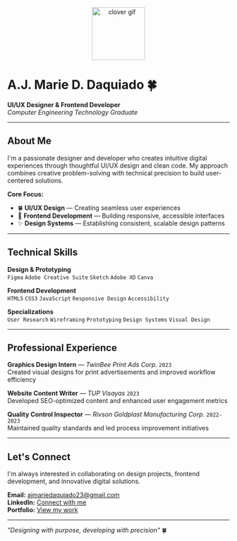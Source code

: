 <div align="center">
  <img src="https://usagif.com/wp-content/uploads/gifs/clover-leaf-3.gif" width="120px" alt="clover gif"/>
</div>

# A.J. Marie D. Daquiado 🍀

**UI/UX Designer & Frontend Developer**  
*Computer Engineering Technology Graduate*

---

## About Me

I'm a passionate designer and developer who creates intuitive digital experiences through thoughtful UI/UX design and clean code. My approach combines creative problem-solving with technical precision to build user-centered solutions.

**Core Focus:**
- 🍀 **UI/UX Design** — Creating seamless user experiences
- 🌿 **Frontend Development** — Building responsive, accessible interfaces  
- ✨ **Design Systems** — Establishing consistent, scalable design patterns

---

## Technical Skills

**Design & Prototyping**  
`Figma` `Adobe Creative Suite` `Sketch` `Adobe XD` `Canva`

**Frontend Development**  
`HTML5` `CSS3` `JavaScript` `Responsive Design` `Accessibility`

**Specializations**  
`User Research` `Wireframing` `Prototyping` `Design Systems` `Visual Design`

---

## Professional Experience

**Graphics Design Intern** — *TwinBee Print Ads Corp.* `2023`  
Created visual designs for print advertisements and improved workflow efficiency

**Website Content Writer** — *TUP Visayas* `2023`  
Developed SEO-optimized content and enhanced user engagement metrics

**Quality Control Inspector** — *Rivson Goldplast Manufacturing Corp.* `2022-2023`  
Maintained quality standards and led process improvement initiatives

---

## Let's Connect

I'm always interested in collaborating on design projects, frontend development, and innovative digital solutions.

**Email:** [ajmariedaquiado23@gmail.com](mailto:ajmariedaquiado23@gmail.com)  
**LinkedIn:** [Connect with me](https://www.linkedin.com/in/yourprofile)  
**Portfolio:** [View my work](https://yourportfolio.com)

---

*"Designing with purpose, developing with precision"* 🍀
